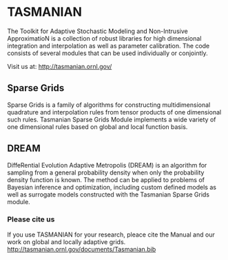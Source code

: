 # TASMANIAN

The Toolkit for Adaptive Stochastic Modeling and Non-Intrusive ApproximatioN is a collection of robust libraries for high dimensional integration and interpolation as well as parameter calibration. The code consists of several modules that can be used individually or conjointly.

Visit us at: http://tasmanian.ornl.gov/

Sparse Grids
--------------

Sparse Grids is a family of algorithms for constructing multidimensional quadrature and interpolation rules from tensor products of one dimensional such rules. Tasmanian Sparse Grids Module implements a wide variety of one dimensional rules based on global and local function basis.

DREAM
--------------
DiffeRential Evolution Adaptive Metropolis (DREAM) is an algorithm for sampling from a general probability density when only the probability density function is known. The method can be applied to problems of Bayesian inference and optimization, including custom defined models as well as surrogate models constructed with the Tasmanian Sparse Grids module. 

### Please cite us
If you use TASMANIAN for your research, pleace cite the Manual and our work on global and locally adaptive grids.
http://tasmanian.ornl.gov/documents/Tasmanian.bib
